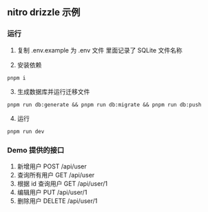 ## nitro drizzle 示例

### 运行

1. 复制 .env.example 为 .env 文件
   里面记录了 SQLite 文件名称

2. 安装依赖

```shell
pnpm i
```

3. 生成数据库并运行迁移文件

```shell
pnpm run db:generate && pnpm run db:migrate && pnpm run db:push
```

4. 运行

```shell
pnpm run dev
```

### Demo 提供的接口

1. 新增用户 POST /api/user
2. 查询所有用户 GET /api/user
3. 根据 id 查询用户 GET /api/user/1
4. 编辑用户 PUT /api/user/1
5. 删除用户 DELETE /api/user/1
